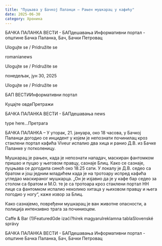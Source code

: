 ```yaml
---
title: "Пуцњава у Бачкој Паланци – Рањен мушкарац у кафићу"
date: 2025-06-30
category: Хроника
---
```


БАЧКА ПАЛАНКА ВЕСТИ - БАПдешавања Информативни портал - општине Бачка Паланка, Бач, Бачки Петровац

Ulogujte se / Pridružite se

romanianews

Ulogujte se / Pridružite se

понедељак, јун 30, 2025

Ulogujte se / Pridružite se

БАП ВЕСТИИнформативни портал

Куцајте овдеПретражи

БАЧКА ПАЛАНКА ВЕСТИ - БАПдешавања news

type here...Претрага

БАЧКА ПАЛАНКА – У уторак, 21. јануара, око 18 часова, у Бачкој Паланци догодио се инцидент у којем је непознати починилац кроз стаклени портал кафића Viveur испалио два хица и ранио Д.В. из Бачке Паланке у потколеницу.

Мушкарац је рањен, када је непознати нападач, маскиран фантомком пришао и пуцао у његовом правцу, сазнаје Блиц.
Како се сазнаје, пуцњава се догодила синоћ око 18.25 сати. У локалу је Д.В. седео са братом и још једним младићем када је на тротоару испред кафића угледао маскираног мушкарца.
„Он је изјавио да је у кафе бар седео за столом са братом и М.О. те је са тротоара кроз стаклени портал НН лице са фантомком испалио неколико хитаца у њиховом правцу и њега погодио у ногу“, каже извор за Блиц.


Како сазнајемо, повређени мушкарац је ван животне опасности, а полиција интензивно трага за починиоцем.

Caffe & Bar (1)FeaturedGde izaći?hírek magyarulreklamna tablaSlovenské správy

БАЧКА ПАЛАНКА ВЕСТИ - БАПдешавања Информативни портал - општине Бачка Паланка, Бач, Бачки Петровац
